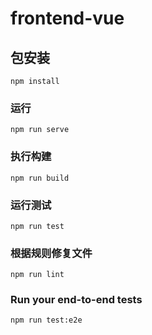 # frontend-vue

## 包安装
```
npm install
```

### 运行
```
npm run serve
```

### 执行构建
```
npm run build
```

### 运行测试
```
npm run test
```

### 根据规则修复文件
```
npm run lint
```

### Run your end-to-end tests
```
npm run test:e2e
```





